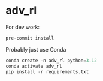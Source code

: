 # adv_rl

For dev work:

```bash
pre-commit install
```

Probably just use Conda

```python
conda create -n adv_rl python=3.12
conda activate adv_rl
pip install -r requirements.txt
```

